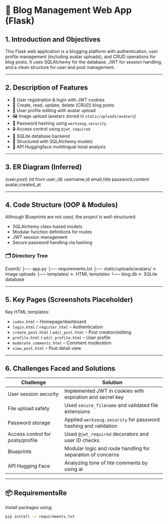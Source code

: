 # 📝 Blog Management Web App (Flask)

## 1. Introduction and Objectives
This Flask web application is a blogging platform with authentication, user profile management (including avatar uploads), and CRUD operations for blog posts. It uses SQLAlchemy for the database, JWT for session handling, and a clean structure for user and post management.

---

## 2. Description of Features

- 🔐 User registration & login with JWT cookies  
- 📝 Create, read, update, delete (CRUD) blog posts  
- 🧑 User profile editing with avatar upload  
- 🖼️ Image upload (avatars stored in `static/uploads/avatars`)  
- 🧠 Password hashing using `werkzeug.security`  
- 🔒 Access control using `@jwt_required`  
- 💾 SQLite database backend  
- 🧱 Structured with SQLAlchemy models
- 🤖 API Huggingface multilingual tonal analysis
  
---
## 3. ER Diagram (Inferred)
(user,post)
(id from user_id)
username,id
email,title
password,content
avatar,created_at

---

## 4. Code Structure (OOP & Modules)

Although Blueprints are not used, the project is well-structured:

- SQLAlchemy class-based models  
- Modular function definitions for routes  
- JWT session management  
- Secure password handling via hashing  

### 🗂 Directory Tree
Exam5/
├── app.py
├── requirements.txt
├── static/uploads/avatars/ ← image uploads
├── templates/ ← HTML templates
└── blog.db ← SQLite database


---

## 5. Key Pages (Screenshots Placeholder)

Key HTML templates:

- `index.html` – Homepage/dashboard  
- `login.html` / `register.html` – Authentication  
- `create_post.html` / `edit_post.html` – Post creation/editing  
- `profile.html` / `edit_profile.html` – User profile  
- `moderate_comments.html` – Comment moderation  
- `view_post.html` – Post detail view  

---

## 6. Challenges Faced and Solutions

| Challenge                        | Solution                                                        |
|----------------------------------|-----------------------------------------------------------------|
| User session security            | Implemented JWT in cookies with expiration and secret key       |
| File upload safety               | Used `secure_filename` and validated file extensions            |
| Password storage                 | Applied `werkzeug.security` for password hashing and validation |
| Access control for posts/profile | Used `@jwt_required` decorators and user ID checks              |
| Blueprints                       | Modular logic and route handling for separation of concerns     |
| API Hugging Face                 | Analyzing tone of hte comments by using ai                      |

---

## 📦 RequirementsRe

Install packages using:

```bash
pip install -r requirements.txt

